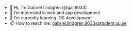 - 👋 Hi, I’m Gabriel Lindgren (@gali8033)
- 👀 I’m interested in web and app development
- 🌱 I’m currently learning iOS development
- 📫 How to reach me: gabriel.lindgren.8033@student.uu.se

<!---
gali8033/gali8033 is a ✨ special ✨ repository because its `README.md` (this file) appears on your GitHub profile.
You can click the Preview link to take a look at your changes.
--->
